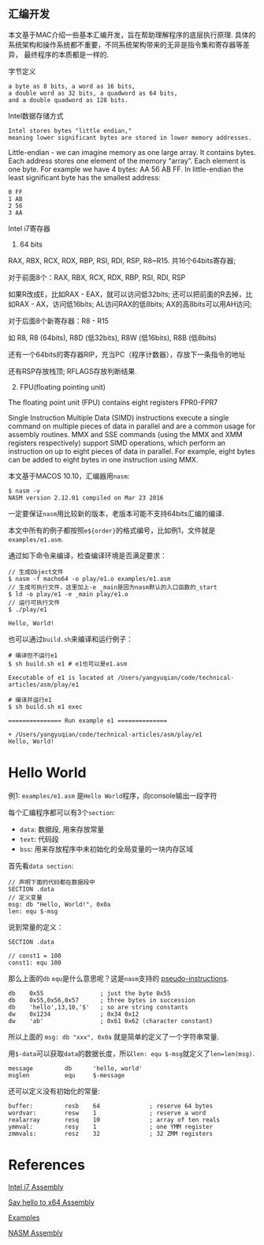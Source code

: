 汇编开发
--------------

本文基于MAC介绍一些基本汇编开发，旨在帮助理解程序的底层执行原理.
具体的系统架构和操作系统都不重要，不同系统架构带来的无非是指令集和寄存器等差异，
最终程序的本质都是一样的.

字节定义

```
a byte as 8 bits, a word as 16 bits,
a double word as 32 bits, a quadword as 64 bits,
and a double quadword as 128 bits.
```

Intel数据存储方式

```
Intel stores bytes "little endian,"
meaning lower significant bytes are stored in lower memory addresses.
```

Little-endian - we can imagine memory as one large array. It contains bytes.
Each address stores one element of the memory “array”.
Each element is one byte. For example we have 4 bytes: AA 56 AB FF.
In little-endian the least significant byte has the smallest address:

```
0 FF
1 AB
2 56
3 AA
```

Intel i7寄存器

1. 64 bits

RAX, RBX, RCX, RDX, RBP, RSI, RDI, RSP, R8~R15. 共16个64bits寄存器;

对于前面8个：RAX, RBX, RCX, RDX, RBP, RSI, RDI, RSP

如果R改成E，比如RAX - EAX，就可以访问低32bits;
还可以把前面的R去掉，比如RAX - AX，访问低16bits; AL访问RAX的低8bits;
AX的高8bits可以用AH访问;

对于后面8个新寄存器：R8 - R15

如 R8, R8 (64bits), R8D (低32bits), R8W (低16bits), R8B (低8bits)

还有一个64bits的寄存器RIP，充当PC（程序计数器），存放下一条指令的地址

还有RSP存放栈顶; RFLAGS存放判断结果.

2. FPU(floating pointing unit)

The floating point unit (FPU) contains eight registers FPR0-FPR7

Single Instruction Multiple Data (SIMD) instructions execute a single command
on multiple pieces of data in parallel and are a common usage for assembly
routines. MMX and SSE commands (using the MMX and XMM registers respectively)
support SIMD operations, which perform an instruction on up to eight pieces of
data in parallel.
For example, eight bytes can be added to eight bytes in one instruction using MMX.

本文基于MACOS 10.10，汇编器用`nasm`:

```
$ nasm -v
NASM version 2.12.01 compiled on Mar 23 2016
```

一定要保证`nasm`用比较新的版本，老版本可能不支持64bits汇编的编译.

本文中所有的例子都按照`e${order}`的格式编号，比如例1，文件就是`examples/e1.asm`.

通过如下命令来编译，检查编译环境是否满足要求：

```
// 生成Object文件
$ nasm -f macho64 -o play/e1.o examples/e1.asm
// 生成可执行文件，这里加上-e _main是因为nasm默认的入口函数的_start
$ ld -o play/e1 -e _main play/e1.o
// 运行可执行文件
$ ./play/e1

Hello, World!
```

也可以通过`build.sh`来编译和运行例子：

```
# 编译但不运行e1
$ sh build.sh e1 # e1也可以是e1.asm

Executable of e1 is located at /Users/yangyuqian/code/technical-articles/asm/play/e1

# 编译并运行e1
$ sh build.sh e1 exec

=============== Run example e1 ==============

+ /Users/yangyuqian/code/technical-articles/asm/play/e1
Hello, World!
```

# Hello World

例1: `examples/e1.asm` 是`Hello World`程序，向console输出一段字符

每个汇编程序都可以有3个`section`:

* `data`: 数据段, 用来存放常量
* `text`: 代码段
* `bss`: 用来存放程序中未初始化的全局变量的一块内存区域

首先看`data section`:

```
// 声明下面的代码都在数据段中
SECTION .data
// 定义变量
msg: db "Hello, World!", 0x0a
len: equ $-msg
```

说到常量的定义：

```
SECTION .data

// const1 = 100
const1: equ 100
```

那么上面的`db` `equ`是什么意思呢？这是`nasm`支持的 [pseudo-instructions](http://www.nasm.us/doc/nasmdoc3.html).

```
db    0x55                ; just the byte 0x55
db    0x55,0x56,0x57      ; three bytes in succession
db    'hello',13,10,'$'   ; so are string constants
dw    0x1234              ; 0x34 0x12
dw    'ab'                ; 0x61 0x62 (character constant)
```

所以上面的 `msg: db "xxx", 0x0a` 就是简单的定义了一个字符串常量.

用`$-data`可以获取`data`的数据长度，所以`len: equ $-msg`就定义了`len=len(msg)`.

```
message         db      'hello, world'
msglen          equ     $-message
```

还可以定义没有初始化的常量:

```
buffer:         resb    64              ; reserve 64 bytes
wordvar:        resw    1               ; reserve a word
realarray       resq    10              ; array of ten reals
ymmval:         resy    1               ; one YMM register
zmmvals:        resz    32              ; 32 ZMM registers
```

# References

[Intel i7 Assembly](https://software.intel.com/en-us/articles/introduction-to-x64-assembly)

[Say hello to x64 Assembly](http://0xax.blogspot.ca/2014/08/say-hello-to-x64-assembly-part-1.html)

[Examples](https://github.com/0xAX/asm)

[NASM Assembly](http://www.nasm.us/doc/nasmdoc3.html)
